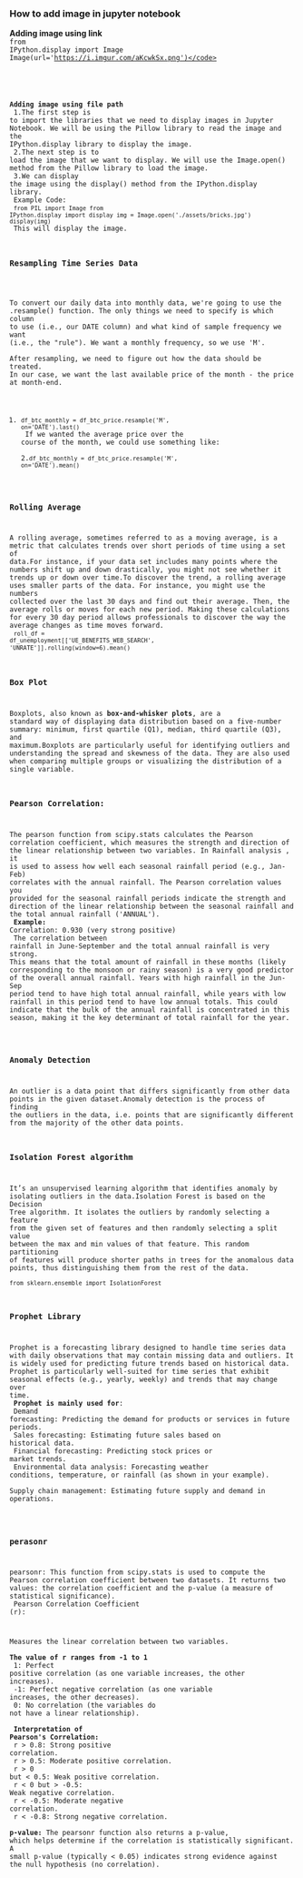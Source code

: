 ### How to add image in jupyter notebook
**Adding image using link**<br>
<code>from IPython.display import Image
Image(url='https://i.imgur.com/aKcwkSx.png')</code>
<br>
<br>

**Adding image using file path**<br>
1.The first step is to import the libraries that we need to display images in Jupyter Notebook. We will be using the Pillow library to read the image and the IPython.display library to display the image.<br>
2.The next step is to load the image that we want to display. We will use the Image.open() method from the Pillow library to load the image.<br>
3.We can display the image using the display() method from the IPython.display library.<br>
 Example Code:<br>
  <code>from PIL import Image
  from IPython.display import display
  img = Image.open('./assets/bricks.jpg')
  display(img)</code><br>
  This will display the image.
<br>
### Resampling Time Series Data <br>
To convert our daily data into monthly data, we're going to use the .resample() function. The only things we need to specify is which column to use (i.e., our DATE column) and what kind of sample frequency we want (i.e., the "rule"). We want a monthly frequency, so we use 'M'.<br>
After resampling, we need to figure out how the data should be treated. In our case, we want the last available price of the month - the price at month-end.<br>
1.	<code>df_btc_monthly = df_btc_price.resample('M', on='DATE').last()</code><br>
If we wanted the average price over the course of the month, we could use something like:<br>
2.<code>df_btc_monthly = df_btc_price.resample('M', on='DATE').mean()</code><br>
### Rolling Average
A rolling average, sometimes referred to as a moving average, is a metric that calculates trends over short periods of time using a set of data.For instance, if your data set includes many points where the numbers shift up and down drastically, you might not see whether it trends up or down over time.To discover the trend, a rolling average uses smaller parts of the data. For instance, you might use the numbers collected over the last 30 days and find out their average. Then, the average rolls or moves for each new period. Making these calculations for every 30 day period allows professionals to discover the way the average changes as time moves forward.
<br>
<code>roll_df = df_unemployment[['UE_BENEFITS_WEB_SEARCH', 'UNRATE']].rolling(window=6).mean()</code>
<br>
### Box Plot
Boxplots, also known as **box-and-whisker plots**, are a standard way of displaying data distribution based on a five-number summary: minimum, first quartile (Q1), median, third quartile (Q3), and maximum.Boxplots are particularly useful for identifying outliers and understanding the spread and skewness of the data. They are also used when comparing multiple groups or visualizing the distribution of a single variable.<br>
### Pearson Correlation:
The pearson function from scipy.stats calculates the Pearson correlation coefficient, which measures the strength and direction of the linear relationship between two variables. In Rainfall analysis , it is used to assess how well each seasonal rainfall period (e.g., Jan-Feb) correlates with the annual rainfall.
The Pearson correlation values you provided for the seasonal rainfall periods indicate the strength and direction of the linear relationship between the seasonal rainfall and the total annual rainfall ('ANNUAL').<br>
**Example:** Correlation: 0.930 (very strong positive)<br>
The correlation between rainfall in June-September and the total annual rainfall is very strong. This means that the total amount of rainfall in these months (likely corresponding to the monsoon or rainy season) is a very good predictor of the overall annual rainfall. Years with high rainfall in the Jun-Sep period tend to have high total annual rainfall, while years with low rainfall in this period tend to have low annual totals. This could indicate that the bulk of the annual rainfall is concentrated in this season, making it the key determinant of total rainfall for the year.
<br>
### Anomaly Detection
An outlier is a data point that differs significantly from other data points in the given dataset.Anomaly detection is the process of finding the outliers in the data, i.e. points that are significantly different from the majority of the other data points.

### Isolation Forest algorithm
 It’s an unsupervised learning algorithm that identifies anomaly by isolating outliers in the data.Isolation Forest is based on the Decision Tree algorithm. It isolates the outliers by randomly selecting a feature from the given set of features and then randomly selecting a split value between the max and min values of that feature. This random partitioning of features will produce shorter paths in trees for the anomalous data points, thus distinguishing them from the rest of the data.
<br><code>from sklearn.ensemble import IsolationForest</code><br>
### Prophet Library
Prophet is a forecasting library designed to handle time series data with daily observations that may contain missing data and outliers. It is widely used  for predicting future trends based on historical data. Prophet is particularly well-suited for time series that exhibit seasonal effects (e.g., yearly, weekly) and trends that may change over time.<br>
**Prophet is mainly used for**:<br>
Demand forecasting: Predicting the demand for products or services in future periods.<br>
Sales forecasting: Estimating future sales based on historical data.<br>
Financial forecasting: Predicting stock prices or market trends.<br>
Environmental data analysis: Forecasting weather conditions, temperature, or rainfall (as shown in your example).<br>
Supply chain management: Estimating future supply and demand in operations.<br>
<br>
### perasonr
pearsonr: This function from scipy.stats is used to compute the Pearson correlation coefficient between two datasets. It returns two values: the correlation coefficient and the p-value (a measure of statistical significance).<br>
Pearson Correlation Coefficient (r):<br>

Measures the linear correlation between two variables.<br>
**The value of r ranges from -1 to 1**<br>
1: Perfect positive correlation (as one variable increases, the other increases).<br>
-1: Perfect negative correlation (as one variable increases, the other decreases).<br>
0: No correlation (the variables do not have a linear relationship).<br>
<br>
**Interpretation of Pearson's Correlation:**<br>
r > 0.8: Strong positive correlation.<br>
r > 0.5: Moderate positive correlation.<br>
r > 0 but < 0.5: Weak positive correlation.<br>
r < 0 but > -0.5: Weak negative correlation.<br>
r < -0.5: Moderate negative correlation.<br>
r < -0.8: Strong negative correlation.<br>
**p-value:** The pearsonr function also returns a p-value, which helps determine if the correlation is statistically significant. A small p-value (typically < 0.05) indicates strong evidence against the null hypothesis (no correlation).<br>
